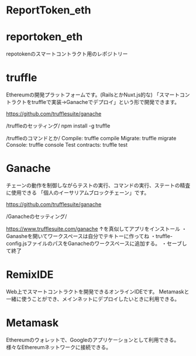 # ReportToken_eth
# reportoken_eth
repotokenのスマートコントラクト用のレポジトリー

# truffle
Ethereumの開発プラットフォームです。(RailsとかNuxt.js的な)
「スマートコントラクトをtruffleで実装→Ganacheでデプロイ」という形で開発できます。

https://github.com/trufflesuite/ganache

/truffleのセッティング/
npm install -g truffle

/truffleのコマンドとか/
Compile:        truffle compile
Migrate:        truffle migrate
Console:        truffle console
Test contracts: truffle test

# Ganache
チェーンの動作を制御しながらテストの実行、コマンドの実行、ステートの精査に使用できる
「個人のイーサリアムブロックチェーン」です。

https://github.com/trufflesuite/ganache

/Ganacheのセッティング/

https://www.trufflesuite.com/ganache
↑を真似してアプリをインストール
・Ganasheを開いてワークスペースは自分でテキトーに作ってね
・truffle-config.jsファイルのパスをGanacheのワークスペースに追加する。
・セーブして終了

# RemixIDE
Web上でスマートコントラクトを開発できるオンラインIDEです。
Metamaskと一緒に使うことができ、メインネットにデプロイしたいときに利用できる。

# Metamask
Ethereumのウォレットで、Googleのアプリケーションとして利用できる。
様々なEthereumネットワークに接続できる。
